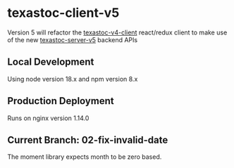 # texastoc-client-v5

Version 5 will refactor the [texastoc-v4-client](https://github.com/gpratte/texastoc-v4-client) 
react/redux client to make use of the new 
[texastoc-server-v5](https://github.com/gpratte/texastoc-server-v5)
backend APIs

## Local Development
Using node version 18.x and npm version 8.x

## Production Deployment
Runs on nginx version 1.14.0

## Current Branch:  02-fix-invalid-date

The moment library expects month to be zero based.
